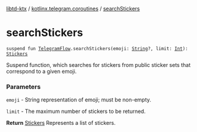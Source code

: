 [libtd-ktx](../index.md) / [kotlinx.telegram.coroutines](index.md) / [searchStickers](./search-stickers.md)

# searchStickers

`suspend fun `[`TelegramFlow`](../kotlinx.telegram.core/-telegram-flow/index.md)`.searchStickers(emoji: `[`String`](https://kotlinlang.org/api/latest/jvm/stdlib/kotlin/-string/index.html)`?, limit: `[`Int`](https://kotlinlang.org/api/latest/jvm/stdlib/kotlin/-int/index.html)`): `[`Stickers`](https://tdlibx.github.io/td/docs/org/drinkless/td/libcore/telegram/TdApi.Stickers.html)

Suspend function, which searches for stickers from public sticker sets that correspond to a given
emoji.

### Parameters

`emoji` - String representation of emoji; must be non-empty.

`limit` - The maximum number of stickers to be returned.

**Return**
[Stickers](https://tdlibx.github.io/td/docs/org/drinkless/td/libcore/telegram/TdApi.Stickers.html) Represents a list of stickers.

